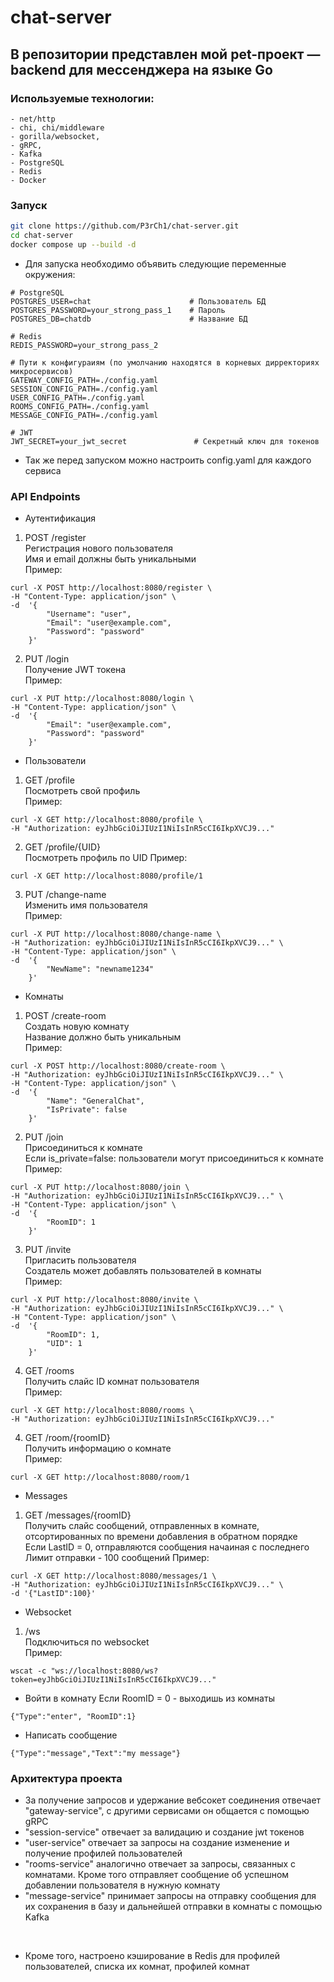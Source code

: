 # chat-server
## В репозитории представлен мой pet-проект — backend для мессенджера на языке Go
### Используемые технологии:

```
- net/http
- chi, chi/middleware
- gorilla/websocket,
- gRPC,
- Kafka
- PostgreSQL
- Redis
- Docker
```

### Запуск
```bash
git clone https://github.com/P3rCh1/chat-server.git
cd chat-server
docker compose up --build -d
```
- Для запуска необходимо объявить следующие переменные окружения:  
```
# PostgreSQL
POSTGRES_USER=chat                      # Пользователь БД
POSTGRES_PASSWORD=your_strong_pass_1    # Пароль
POSTGRES_DB=chatdb                      # Название БД

# Redis
REDIS_PASSWORD=your_strong_pass_2

# Пути к конфигураиям (по умолчанию находятся в корневых дирректориях микросервисов)
GATEWAY_CONFIG_PATH=./config.yaml
SESSION_CONFIG_PATH=./config.yaml
USER_CONFIG_PATH=./config.yaml
ROOMS_CONFIG_PATH=./config.yaml
MESSAGE_CONFIG_PATH=./config.yaml

# JWT
JWT_SECRET=your_jwt_secret               # Секретный ключ для токенов
```
- Так же перед запуском можно настроить config.yaml для каждого сервиса
  
### API Endpoints

- Аутентификация

1) POST	/register  
Регистрация нового пользователя  
Имя и email должны быть уникальными  
Пример:
```
curl -X POST http://localhost:8080/register \
-H "Content-Type: application/json" \
-d  '{
        "Username": "user",
        "Email": "user@example.com",
        "Password": "password"
    }'
```

2) PUT 	/login  
Получение JWT токена  
Пример:
```
curl -X PUT http://localhost:8080/login \
-H "Content-Type: application/json" \
-d  '{
        "Email": "user@example.com",
        "Password": "password"
    }'
```

- Пользователи  

1) GET	/profile  
Посмотреть свой профиль  
Пример:
```
curl -X GET http://localhost:8080/profile \
-H "Authorization: eyJhbGciOiJIUzI1NiIsInR5cCI6IkpXVCJ9..."
```

2) GET	/profile/{UID}  
Посмотреть профиль по UID 
Пример:
```
curl -X GET http://localhost:8080/profile/1
```

3) PUT	/change-name  
Изменить имя пользователя  
Пример:  
```
curl -X PUT http://localhost:8080/change-name \
-H "Authorization: eyJhbGciOiJIUzI1NiIsInR5cCI6IkpXVCJ9..." \
-H "Content-Type: application/json" \
-d  '{
        "NewName": "newname1234"
    }'
```

- Комнаты  
1) POST	/create-room  
Создать новую комнату  
Название должно быть уникальным  
Пример:
```
curl -X POST http://localhost:8080/create-room \
-H "Authorization: eyJhbGciOiJIUzI1NiIsInR5cCI6IkpXVCJ9..." \
-H "Content-Type: application/json" \
-d  '{
        "Name": "GeneralChat",
        "IsPrivate": false
    }'
```

2) PUT /join  
Присоединиться к комнате  
Если is_private=false: пользователи могут присоединиться к комнате  
Пример:
```
curl -X PUT http://localhost:8080/join \
-H "Authorization: eyJhbGciOiJIUzI1NiIsInR5cCI6IkpXVCJ9..." \
-H "Content-Type: application/json" \
-d  '{
        "RoomID": 1
    }'
```

3) PUT /invite  
Пригласить пользователя  
Создатель может добавлять пользователей в комнаты  
Пример:
```
curl -X PUT http://localhost:8080/invite \
-H "Authorization: eyJhbGciOiJIUzI1NiIsInR5cCI6IkpXVCJ9..." \
-H "Content-Type: application/json" \
-d  '{
        "RoomID": 1,
        "UID": 1
    }'
```

4) GET /rooms  
Получить слайс ID комнат пользователя  
Пример:
```
curl -X GET http://localhost:8080/rooms \
-H "Authorization: eyJhbGciOiJIUzI1NiIsInR5cCI6IkpXVCJ9..."
```

4) GET /room/{roomID}  
Получить информацию о комнате  
Пример:
```
curl -X GET http://localhost:8080/room/1
```  

- Messages  
1) GET /messages/{roomID}  
Получить слайс сообщений, отправленных в комнате, отсортированных по времени добавления в обратном порядке  
Eсли LastID = 0, отправляются сообщения начаиная с последнего 
Лимит отправки - 100 сообщений
Пример:
```
curl -X GET http://localhost:8080/messages/1 \
-H "Authorization: eyJhbGciOiJIUzI1NiIsInR5cCI6IkpXVCJ9..." \
-d '{"LastID":100}'
```

- Websocket  
1) /ws  
Подключиться по websocket  
Пример:
```
wscat -c "ws://localhost:8080/ws?token=eyJhbGciOiJIUzI1NiIsInR5cCI6IkpXVCJ9..."
```  
- Войти в комнату
Если RoomID = 0 - выходишь из комнаты
```
{"Type":"enter", "RoomID":1}
```  
- Написать сообщение
```
{"Type":"message","Text":"my message"}
```
  
### Архитектура проекта
- За получение запросов и удержание вебсокет соединения отвечает "gateway-service", 
с другими сервисами он общается с помощью gRPC  
- "session-service" отвечает за валидацию и создание jwt токенов  
- "user-service" отвечает за запросы на создание изменение и получение профилей пользователей  
- "rooms-service" аналогично отвечает за запросы, связанных с комнатами. Кроме того отправляет сообщение об успешном добавлении пользователя в нужную комнату  
- "message-service" принимает запросы на отправку сообщения для их сохранения в базу и дальнейшей отправки в комнаты с помощью Kafka  
<br>

- Кроме того, настроено кэширование в Redis для профилей пользователей, списка их комнат, профилей комнат
